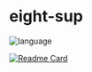 # eight-sup
![language](https://img.shields.io/github/languages/count/fleimkeipa/eight-sup?style=plastic)

[![Readme Card](https://github-readme-stats.vercel.app/api/pin/?username=fleimkeipa&repo=eight-sup)](https://github.com/fleimkeipa/eight-sup)
